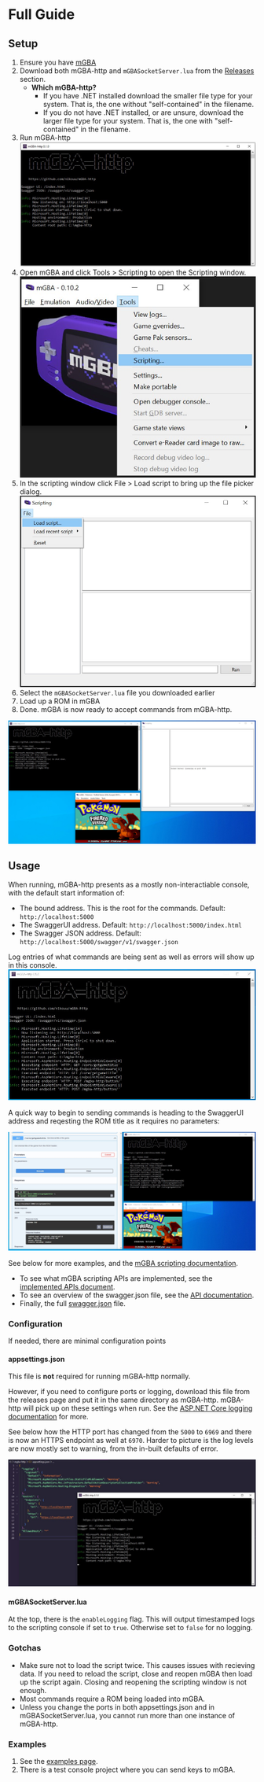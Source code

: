 # Full Guide

## Setup

1. Ensure you have [mGBA](https://mgba.io/downloads.html)
1. Download both mGBA-http and `mGBASocketServer.lua` from the [Releases](https://github.com/nikouu/mGBA-http/releases/latest) section.
	- **Which mGBA-http?** 
		- If you have .NET installed download the smaller file type for your system. That is, the one without "self-contained" in the filename. 
		- If you do not have .NET installed, or are unsure, download the larger file type for your system. That is, the one with "self-contained" in the filename.
1. Run mGBA-http
![](Images/mgba-httpStart.jpg)
1. Open mGBA and click Tools > Scripting to open the Scripting window.
![](Images/ScripingMenuItem.jpg)
1. In the scripting window click File > Load script to bring up the file picker dialog.
![](Images/LoadScript.jpg)
1. Select the `mGBASocketServer.lua` file you downloaded earlier
1. Load up a ROM in mGBA
1. Done. mGBA is now ready to accept commands from mGBA-http.

![](Images/ReadyToGo.jpg)


## Usage

When running, mGBA-http presents as a mostly non-interactiable console, with the default start information of:
- The bound address. This is the root for the commands. Default: `http://localhost:5000`
- The SwaggerUI address. Default: `http://localhost:5000/index.html`
- The Swagger JSON address. Default: `http://localhost:5000/swagger/v1/swagger.json`

Log entries of what commands are being sent as well as errors will show up in this console.
![](Images/ConsoleOutputExample.jpg)

A quick way to begin to sending commands is heading to the SwaggerUI address and reqesting the ROM title as it requires no parameters:

![](Images/QuickStartExample.jpg)

See below for more examples, and the [mGBA scripting documentation](https://mgba.io/docs/scripting.html).

- To see what mGBA scripting APIs are implemented, see the [implemented APIs document](ImplementedApis.md).
- To see an overview of the swagger.json file, see the [API documentation](ApiDocumentation.md).
- Finally, the full [swagger.json](swagger.json) file.

### Configuration
If needed, there are minimal configuration points

#### appsettings.json
This file is **not** required for running mGBA-http normally. 

However, if you need to configure ports or logging, download this file from the releases page and put it in the same directory as mGBA-http. mGBA-http will pick up on these settings when run. See the [ASP.NET Core logging documentation](https://learn.microsoft.com/en-us/aspnet/core/fundamentals/logging/?view=aspnetcore-8.0#configure-logging) for more.

See below how the HTTP port has changed from the `5000` to `6969` and there is now an HTTPS endpoint as well at `6970`. Harder to picture is the log levels are now mostly set to warning, from the in-built defaults of error.

![](Images/PortChange.jpg)

#### mGBASocketServer.lua

At the top, there is the `enableLogging` flag. This will output timestamped logs to the scripting console if set to `true`. Otherwise set to `false` for no logging.

### Gotchas
- Make sure not to load the script twice. This causes issues with recieving data. If you need to reload the script, close and reopen mGBA then load up the script again. Closing and reopening the scripting window is not enough. 
- Most commands require a ROM being loaded into mGBA.
- Unless you change the ports in both appsettings.json and in mGBASocketServer.lua, you cannot run more than one instance of mGBA-http.


### Examples
1. See the [examples page](Examples.md).
1. There is a test console project where you can send keys to mGBA.
